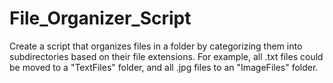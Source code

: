# File_Organizer_Script
Create a script that organizes files in a folder by categorizing them into subdirectories based on their file extensions. For example, all .txt files could be moved to a "TextFiles" folder, and all .jpg files to an "ImageFiles" folder.
